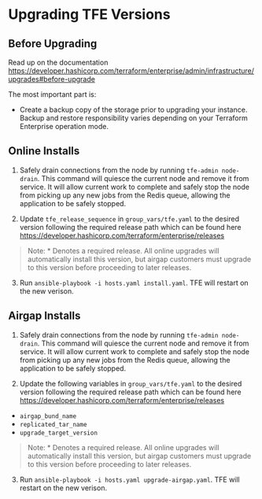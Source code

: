 # Upgrading TFE Versions

## Before Upgrading
Read up on the documentation https://developer.hashicorp.com/terraform/enterprise/admin/infrastructure/upgrades#before-upgrade

The most important part is:
- Create a backup copy of the storage prior to upgrading your instance. Backup and restore responsibility varies depending on your Terraform Enterprise operation mode.

## Online Installs
1. Safely drain connections from the node by running `tfe-admin node-drain`.
This command will quiesce the current node and remove it from service. It will allow current work to complete and safely stop the node from picking up any new jobs from the Redis queue, allowing the application to be safely stopped.

2. Update `tfe_release_sequence` in `group_vars/tfe.yaml` to the desired version following the required release path which can be found here https://developer.hashicorp.com/terraform/enterprise/releases

>Note: * Denotes a required release. All online upgrades will automatically install this version, but airgap customers must upgrade to this version before proceeding to later releases.

3. Run `ansible-playbook -i hosts.yaml install.yaml`. TFE will restart on the new verison.

## Airgap Installs

1. Safely drain connections from the node by running `tfe-admin node-drain`.
This command will quiesce the current node and remove it from service. It will allow current work to complete and safely stop the node from picking up any new jobs from the Redis queue, allowing the application to be safely stopped.

2. Update the following variables in `group_vars/tfe.yaml` to the desired version following the required release path which can be found here https://developer.hashicorp.com/terraform/enterprise/releases
- `airgap_bund_name` 
- `replicated_tar_name`
- `upgrade_target_version`

>Note: * Denotes a required release. All online upgrades will automatically install this version, but airgap customers must upgrade to this version before proceeding to later releases.

3. Run `ansible-playbook -i hosts.yaml upgrade-airgap.yaml`. TFE will restart on the new verison.